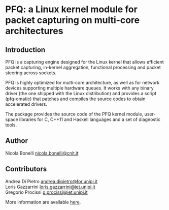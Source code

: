 PFQ: a Linux kernel module for packet capturing on multi-core architectures
===========================================================================

Introduction
------------

PFQ is a capturing engine designed for the Linux kernel that allows efficient 
packet capturing, in-kernel aggregation, functional processing and packet steering 
across sockets. 

PFQ is highly optimized for multi-core architecture, as well as for network 
devices supporting multiple hardware queues. It works with any binary
driver (the one shipped with the Linux distribution) and provides a script (pfq-omatic) 
that patches and compiles the source codes to obtain accelerated drivers.

The package provides the source code of the PFQ kernel module, user-space 
libraries for C, C++11 and Haskell languages and a set of diagnostic tools.


Author
------

Nicola Bonelli <nicola.bonelli@cnit.it>  

Contributors
------------

Andrea Di Pietro <andrea.dipietro@for.unipi.it>  
Loris Gazzarrini <loris.gazzarrini@iet.unipi.it>  
Gregorio Procissi <g.procissi@iet.unipi.it>  

More information are available [here][1].


[1]: http://netgroup.iet.unipi.it/software/pfq/
